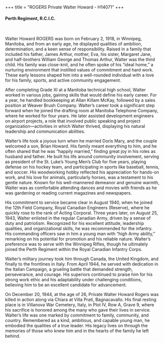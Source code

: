 +++
title = "ROGERS Private Walter Howard - H14071"
+++

#### Perth Regiment, R.C.I.C.
<br>


Walter Howard ROGERS was born on February 2, 1918, in Winnipeg, Manitoba, and from an early age, he displayed qualities of ambition, determination, and a keen sense of responsibility. Raised in a family that included his father, James Arthur, mother, Eva, his sister, Margaret Jane, and half-brothers William George and Thomas Arthur, Walter was the third child. His family was close-knit, and he often spoke of his “ideal home,” a nurturing environment that instilled values of commitment and hard work. These early lessons shaped him into a well-rounded individual with a love for his family, sports, and active community engagement.

After completing Grade XI at a Manitoba technical high school, Walter worked in various jobs, gaining skills that would define his early career. For a year, he handled bookkeeping at Allan Killam McKay, followed by a sales position at Weaver Brush Company. Walter’s career took a significant step forward when he joined the drafting room at Manitoba Telephone Company, where he worked for four years. He later assisted development engineers on airport projects, a role that involved public speaking and project organization—activities in which Walter thrived, displaying his natural leadership and communication abilities.

Walter’s life took a joyous turn when he married Doris Mary, and the couple welcomed a son, Brian Howard. His family meant everything to him, and he often shared that he was “happily married,” finding great joy in his roles as husband and father. He built his life around community involvement, serving as president of the St. Luke’s Young Men’s Club for five years, playing defense on his hockey team, and participating in sports like baseball, tennis, and soccer. His woodworking hobby reflected his appreciation for hands-on work, and his love for animals, particularly horses, was a testament to his gentle nature. Known for his well-mannered demeanor and genuine warmth, Walter was as comfortable attending dances and movies with friends as he was gardening or reading current magazines and newspapers.

His commitment to service became clear in August 1940, when he joined the 12th Field Company, Royal Canadian Engineers (Reserve), where he quickly rose to the rank of Acting Corporal. Three years later, on August 25, 1943, Walter enlisted in the regular Canadian Army, driven by a sense of duty and patriotism. Recognized for his excellent attitude, leadership qualities, and organizational skills, he was recommended for the infantry. His commanding officers saw in him a young man with “high Army ability,” remarking on his potential for promotion and his reliable nature. Walter’s preference was to serve with the Winnipeg Rifles, though he ultimately joined the Perth Regiment within the Royal Canadian Infantry Corps.

Walter’s military journey took him through Canada, the United Kingdom, and finally to the frontlines in Italy. From April 1944, he served with dedication in the Italian Campaign, a grueling battle that demanded strength, perseverance, and courage. His superiors continued to praise him for his strong work ethic and his adaptability under challenging conditions, believing him to be an excellent candidate for advancement.

On December 20, 1944, at the age of 26, Private Walter Howard Rogers was killed in action along via Chiara at Villa Prati, Bagnacavallo. 
His final resting place is in Villanova War Cemetery, Italy, in Plot IV, Row A, Grave 9, where his sacrifice is honored among the many who gave their lives in service. Walter’s life was one marked by commitment to family, community, and country. Remembered as a kind, ambitious, and capable young man, he embodied the qualities of a true leader. His legacy lives on through the memories of those who knew him and in the hearts of the family he left behind.
